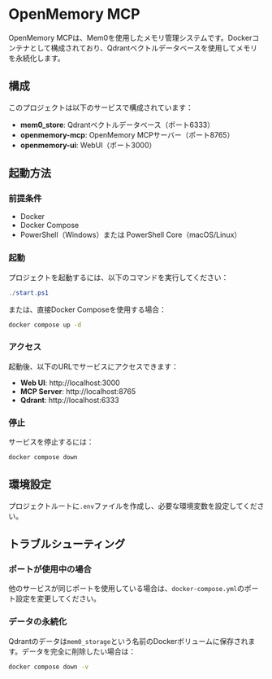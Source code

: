 # OpenMemory MCP

OpenMemory MCPは、Mem0を使用したメモリ管理システムです。Dockerコンテナとして構成されており、Qdrantベクトルデータベースを使用してメモリを永続化します。

## 構成

このプロジェクトは以下のサービスで構成されています：

- **mem0_store**: Qdrantベクトルデータベース（ポート6333）
- **openmemory-mcp**: OpenMemory MCPサーバー（ポート8765）
- **openmemory-ui**: WebUI（ポート3000）

## 起動方法

### 前提条件

- Docker
- Docker Compose
- PowerShell（Windows）または PowerShell Core（macOS/Linux）

### 起動

プロジェクトを起動するには、以下のコマンドを実行してください：

```powershell
./start.ps1
```

または、直接Docker Composeを使用する場合：

```bash
docker compose up -d
```

### アクセス

起動後、以下のURLでサービスにアクセスできます：

- **Web UI**: http://localhost:3000
- **MCP Server**: http://localhost:8765
- **Qdrant**: http://localhost:6333

### 停止

サービスを停止するには：

```bash
docker compose down
```

## 環境設定

プロジェクトルートに`.env`ファイルを作成し、必要な環境変数を設定してください。

## トラブルシューティング

### ポートが使用中の場合

他のサービスが同じポートを使用している場合は、`docker-compose.yml`のポート設定を変更してください。

### データの永続化

Qdrantのデータは`mem0_storage`という名前のDockerボリュームに保存されます。データを完全に削除したい場合は：

```bash
docker compose down -v
```
